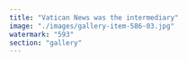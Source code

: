 ```yaml
---
title: "Vatican News was the intermediary"
image: "./images/gallery-item-586-03.jpg"
watermark: "593"
section: "gallery"
---
```


